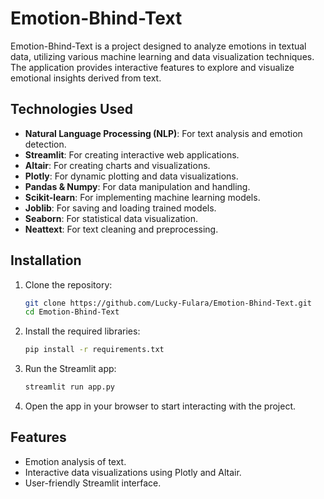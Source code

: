 # Emotion-Bhind-Text

Emotion-Bhind-Text is a project designed to analyze emotions in textual data, utilizing various machine learning and data visualization techniques. The application provides interactive features to explore and visualize emotional insights derived from text.

## Technologies Used

- **Natural Language Processing (NLP)**: For text analysis and emotion detection.
- **Streamlit**: For creating interactive web applications.
- **Altair**: For creating charts and visualizations.
- **Plotly**: For dynamic plotting and data visualizations.
- **Pandas & Numpy**: For data manipulation and handling.
- **Scikit-learn**: For implementing machine learning models.
- **Joblib**: For saving and loading trained models.
- **Seaborn**: For statistical data visualization.
- **Neattext**: For text cleaning and preprocessing.

## Installation

1. Clone the repository:

   ```bash
   git clone https://github.com/Lucky-Fulara/Emotion-Bhind-Text.git
   cd Emotion-Bhind-Text
   ```

2. Install the required libraries:

   ```bash
   pip install -r requirements.txt
   ```

3. Run the Streamlit app:

   ```bash
   streamlit run app.py
   ```

4. Open the app in your browser to start interacting with the project.

## Features

- Emotion analysis of text.
- Interactive data visualizations using Plotly and Altair.
- User-friendly Streamlit interface.
